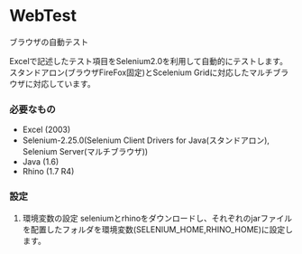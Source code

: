 WebTest
=======

ブラウザの自動テスト

Excelで記述したテスト項目をSelenium2.0を利用して自動的にテストします。
スタンドアロン(ブラウザFireFox固定)とScelenium Gridに対応したマルチブラウザに対応しています。

### 必要なもの

* Excel (2003)
* Selenium-2.25.0(Selenium Client Drivers for Java(スタンドアロン), Selenium Server(マルチブラウザ))
* Java (1.6)
* Rhino (1.7 R4)

### 設定

1. 環境変数の設定
  seleniumとrhinoをダウンロードし、それぞれのjarファイルを配置したフォルダを環境変数(SELENIUM_HOME,RHINO_HOME)に設定します。


